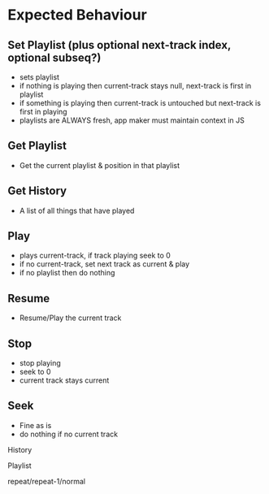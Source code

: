 # Expected Behaviour

## Set Playlist (plus optional next-track index, optional subseq?)
- sets playlist
- if nothing is playing then current-track stays null, next-track is first in playlist
- if something is playing then current-track is untouched but next-track is first in playing
- playlists are ALWAYS fresh, app maker must maintain context in JS

## Get Playlist
- Get the current playlist & position in that playlist

## Get History
- A list of all things that have played

## Play
- plays current-track, if track playing seek to 0
- if no current-track, set next track as current & play
- if no playlist then do nothing

## Resume
- Resume/Play the current track

## Stop
- stop playing
- seek to 0
- current track stays current

## Seek
- Fine as is
- do nothing if no current track


History

Playlist

repeat/repeat-1/normal
